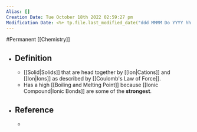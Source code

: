 ```yaml
---
Alias: []
Creation Date: Tue October 18th 2022 02:59:27 pm 
Modification Date: <%+ tp.file.last_modified_date("ddd MMMM Do YYYY hh:mm:ss a") %>
---
```

#Permanent [[Chemistry]]

- ## Definition
	- [[Solid|Solids]] that are head together by [[Ion|Cations]] and [[Ion|Ions]] as described by [[Coulomb's Law of Force]].
	- Has a high [[Boiling and Melting Point]] because [[Ionic Compound|Ionic Bonds]] are some of the **strongest**.
- ## Reference
	- 